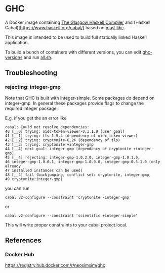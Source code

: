 # GHC
A Docker image containing [The Glasgow Haskell Compiler](https://www.haskell.org/ghc/)
and (Haskell Cabal)[https://www.haskell.org/cabal/] based on [musl libc](https://www.musl-libc.org/).

This image in intended to be used to build full statically linked Haskell application.

To build a bunch of containers with different versions, you can edit
[ghc-versions](ghc-versions) and run [all.sh](all.sh).

## Troubleshooting
### rejecting: integer-gmp

Note that GHC is built with integer-simple. Some packages do depend on integer-gmp. In general these packages provide flags to change the required integer package.

E.g. if you get the an error like

	cabal: Could not resolve dependencies:
	40 [__0] trying: oidc-token-viewer-0.1.1.0 (user goal)
	41 [__1] trying: tls-1.5.4 (dependency of oidc-token-viewer)
	42 [__2] trying: cryptonite-0.26 (dependency of tls)
	43 [__3] trying: cryptonite:+integer-gmp
	44 [__4] next goal: integer-gmp (dependency of cryptonite +integer-gmp)
	45 [__4] rejecting: integer-gmp-1.0.2.0, integer-gmp-1.0.1.0,
	46 integer-gmp-1.0.0.1, integer-gmp-1.0.0.0, integer-gmp-0.5.1.0 (only already
	47 installed instances can be used)
	48 [__4] fail (backjumping, conflict set: cryptonite, integer-gmp,
	49 cryptonite:integer-gmp)

you can run

	cabal v2-configure --constraint 'cryptonite -integer-gmp'

or

	cabal v2-configure --constraint 'scientific +integer-simple'

This will write proper constraints to your cabal.project.local.

## References
### Docker Hub
<https://registry.hub.docker.com/r/neosimsim/ghc>

